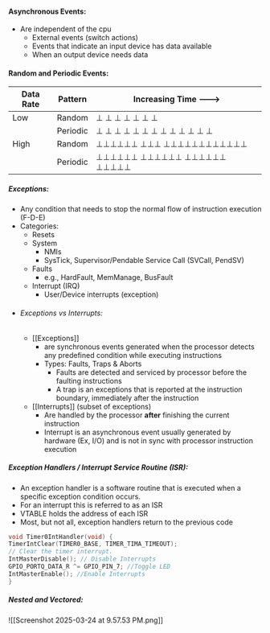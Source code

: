 #### Asynchronous Events:
- Are independent of the cpu
	- External events (switch actions)
	- Events that indicate an input device has data available
	- When an output device needs data

#### Random and Periodic Events:
| Data Rate | Pattern  | Increasing Time --->        |
| --------- | -------- | --------------------------- |
| Low       | Random   | ⊥    ⊥  ⊥     ⊥   ⊥ ⊥   ⊥   |
|           | Periodic | ⊥ ⊥ ⊥ ⊥ ⊥ ⊥ ⊥ ⊥ ⊥ ⊥ ⊥ ⊥ ⊥   |
| High      | Random   | ⊥⊥⊥⊥⊥⊥   ⊥⊥⊥   ⊥⊥⊥⊥⊥⊥⊥⊥⊥⊥⊥⊥ |
|           | Periodic | ⊥⊥⊥⊥⊥⊥ ⊥⊥⊥⊥⊥⊥ ⊥⊥⊥⊥⊥⊥ ⊥⊥⊥⊥⊥  |
##### Exceptions:
- Any condition that needs to stop the normal flow of instruction execution (F-D-E)
- Categories:
	- Resets
	- System
		- NMIs
		- SysTick, Supervisor/Pendable Service Call (SVCall, PendSV)
	- Faults
		- e.g., HardFault, MemManage, BusFault
	- Interrupt (IRQ)
		- User/Device interrupts (exception)
- ###### Exceptions vs Interrupts:
	- [[Exceptions]]
		- are synchronous events generated when the processor detects any predefined condition while executing instructions
		- Types: Faults, Traps & Aborts
			- Faults are detected and serviced by processor before the faulting instructions
			- A trap is an exceptions that is reported at the instruction boundary, immediately after the instruction
	- [[Interrupts]] (subset of exceptions)
		- Are handled by the processor **after** finishing the current instruction
		- Interrupt is an asynchronous event usually generated by hardware (Ex, I/O) and is not in sync with processor instruction execution

##### Exception Handlers / Interrupt Service Routine (ISR):
- An exception handler is a software routine that is executed when a specific exception condition occurs.
- For an interrupt this is referred to as an ISR
- VTABLE holds the address of each ISR
- Most, but not all, exception handlers return to the previous code

```c
void Timer0IntHandler(void) { 
TimerIntClear(TIMER0_BASE, TIMER_TIMA_TIMEOUT); 
// Clear the timer interrupt. 
IntMasterDisable(); // Disable Interrupts 
GPIO_PORTQ_DATA_R ^= GPIO_PIN_7; //Toggle LED 
IntMasterEnable(); //Enable Interrupts
}
```

##### Nested and Vectored:

![[Screenshot 2025-03-24 at 9.57.53 PM.png]]